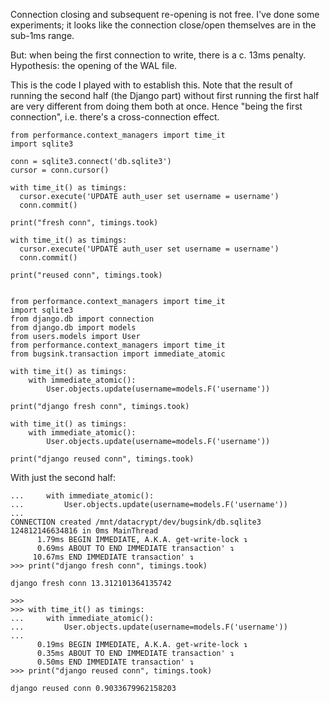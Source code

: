 Connection closing and subsequent re-opening is not free. I've done some experiments; it looks like the connection
close/open themselves are in the sub-1ms range.

But: when being the first connection to write, there is a c. 13ms penalty. Hypothesis: the opening of the WAL file.

This is the code I played with to establish this.
Note that the result of running the second half (the Django part) without first running the first half are very
different from doing them both at once. Hence "being the first connection", i.e. there's a cross-connection effect.

```
from performance.context_managers import time_it
import sqlite3

conn = sqlite3.connect('db.sqlite3')
cursor = conn.cursor()

with time_it() as timings:
  cursor.execute('UPDATE auth_user set username = username')
  conn.commit()

print("fresh conn", timings.took)

with time_it() as timings:
  cursor.execute('UPDATE auth_user set username = username')
  conn.commit()

print("reused conn", timings.took)


from performance.context_managers import time_it
import sqlite3
from django.db import connection
from django.db import models
from users.models import User
from performance.context_managers import time_it
from bugsink.transaction import immediate_atomic

with time_it() as timings:
    with immediate_atomic():
        User.objects.update(username=models.F('username'))

print("django fresh conn", timings.took)

with time_it() as timings:
    with immediate_atomic():
        User.objects.update(username=models.F('username'))

print("django reused conn", timings.took)
```

With just the second half:

```
...     with immediate_atomic():
...         User.objects.update(username=models.F('username'))
... 
CONNECTION created /mnt/datacrypt/dev/bugsink/db.sqlite3 124812146634816 in 0ms MainThread
      1.79ms BEGIN IMMEDIATE, A.K.A. get-write-lock ↴
      0.69ms ABOUT TO END IMMEDIATE transaction' ↴
     10.67ms END IMMEDIATE transaction' ↴
>>> print("django fresh conn", timings.took)

django fresh conn 13.312101364135742

>>> 
>>> with time_it() as timings:
...     with immediate_atomic():
...         User.objects.update(username=models.F('username'))
... 
      0.19ms BEGIN IMMEDIATE, A.K.A. get-write-lock ↴
      0.35ms ABOUT TO END IMMEDIATE transaction' ↴
      0.50ms END IMMEDIATE transaction' ↴
>>> print("django reused conn", timings.took)

django reused conn 0.9033679962158203
```
